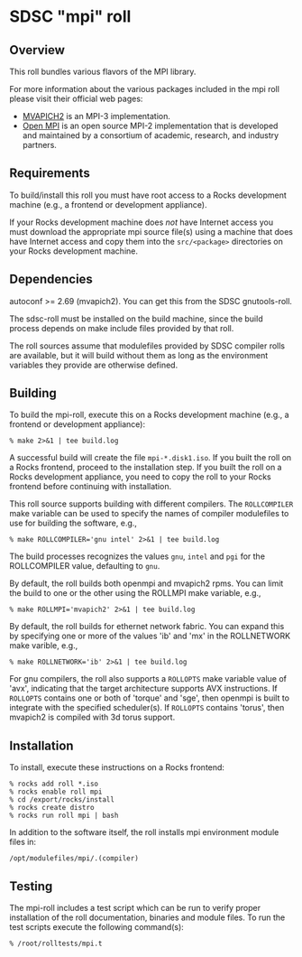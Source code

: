 # SDSC "mpi" roll

## Overview

This roll bundles various flavors of the MPI library.

For more information about the various packages included in the mpi roll please visit their official web pages:

- <a href="http://mvapich.cse.ohio-state.edu/overview/mvapich2/"
target="_blank">MVAPICH2</a> is an MPI-3 implementation.
- <a href="http://www.open-mpi.org" target="_blank">Open MPI</a> is an open
source MPI-2 implementation that is developed and maintained by a consortium of
academic, research, and industry partners.


## Requirements

To build/install this roll you must have root access to a Rocks development
machine (e.g., a frontend or development appliance).

If your Rocks development machine does *not* have Internet access you must
download the appropriate mpi source file(s) using a machine that does
have Internet access and copy them into the `src/<package>` directories on your
Rocks development machine.


## Dependencies

autoconf >= 2.69 (mvapich2).  You can get this from the SDSC gnutools-roll.

The sdsc-roll must be installed on the build machine, since the build process
depends on make include files provided by that roll.

The roll sources assume that modulefiles provided by SDSC compiler
rolls are available, but it will build without them as long as the environment
variables they provide are otherwise defined.


## Building

To build the mpi-roll, execute this on a Rocks development
machine (e.g., a frontend or development appliance):

```shell
% make 2>&1 | tee build.log
```

A successful build will create the file `mpi-*.disk1.iso`.  If you built the
roll on a Rocks frontend, proceed to the installation step. If you built the
roll on a Rocks development appliance, you need to copy the roll to your Rocks
frontend before continuing with installation.

This roll source supports building with different compilers.  The
`ROLLCOMPILER` make variable can be used to specify the names of compiler
modulefiles to use for building the software, e.g., 

```shell
% make ROLLCOMPILER='gnu intel' 2>&1 | tee build.log
```

The build processes recognizes the values `gnu`, `intel` and `pgi` for the
ROLLCOMPILER value, defaulting to `gnu`.

By default, the roll builds both openmpi and mvapich2 rpms.  You can limit the
build to one or the other using the ROLLMPI make variable, e.g.,

```shell
% make ROLLMPI='mvapich2' 2>&1 | tee build.log
```

By default, the roll builds for ethernet network fabric.  You can expand this
by specifying one or more of the values 'ib' and 'mx' in the ROLLNETWORK make
varible, e.g.,


```shell
% make ROLLNETWORK='ib' 2>&1 | tee build.log
```

For gnu compilers, the roll also supports a `ROLLOPTS` make variable value of
'avx', indicating that the target architecture supports AVX instructions.
If `ROLLOPTS` contains one or both of 'torque' and 'sge', then openmpi is built
to integrate with the specified scheduler(s).  If `ROLLOPTS` contains 'torus',
then mvapich2 is compiled with 3d torus support.


## Installation

To install, execute these instructions on a Rocks frontend:

```shell
% rocks add roll *.iso
% rocks enable roll mpi
% cd /export/rocks/install
% rocks create distro
% rocks run roll mpi | bash
```

In addition to the software itself, the roll installs mpi environment
module files in:

```shell
/opt/modulefiles/mpi/.(compiler)
```


## Testing

The mpi-roll includes a test script which can be run to verify proper
installation of the roll documentation, binaries and module files. To
run the test scripts execute the following command(s):

```shell
% /root/rolltests/mpi.t 
```
